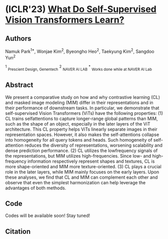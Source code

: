 # (ICLR'23) [What Do Self-Supervised Vision Transformers Learn?](https://openreview.net/forum?id=azCKuYyS74)

## Authors
Namuk Park<sup>1*</sup>, Wonjae Kim<sup>2</sup>, Byeongho Heo<sup>2</sup>, Taekyung Kim<sup>2</sup>, Sangdoo Yun<sup>2</sup>

<sup>1</sup> <sub>Prescient Design, Genentech</sub>
<sup>2</sup> <sub>NAVER AI LAB</sub> 
<sup>*</sup> <sub> Works done while at NAVER AI Lab</sub> 

## Abstract
We present a comparative study on how and why contrastive learning (CL) and
masked image modeling (MIM) differ in their representations and in their performance of downstream tasks. In particular, we demonstrate that self-supervised
Vision Transformers (ViTs) have the following properties: (1) CL trains selfattentions to capture longer-range global patterns than MIM, such as the shape of
an object, especially in the later layers of the ViT architecture. This CL property
helps ViTs linearly separate images in their representation spaces. However, it
also makes the self-attentions collapse into homogeneity for all query tokens and
heads. Such homogeneity of self-attention reduces the diversity of representations,
worsening scalability and dense prediction performance. (2) CL utilizes the lowfrequency signals of the representations, but MIM utilizes high-frequencies. Since
low- and high-frequency information respectively represent shapes and textures,
CL is more shape-oriented and MIM more texture-oriented. (3) CL plays a crucial
role in the later layers, while MIM mainly focuses on the early layers. Upon these
analyses, we find that CL and MIM can complement each other and observe that
even the simplest harmonization can help leverage the advantages of both methods.

## Code
Codes will be available soon! Stay tuned!

## Citation
```

```
